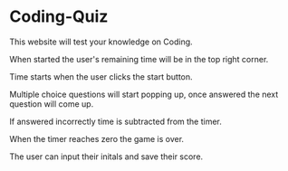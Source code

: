 # Coding-Quiz
This website will test your knowledge on Coding.

When started the user's remaining time will be in the top right corner. 

Time starts when the user clicks the start button.

Multiple choice questions will start popping up, once answered the next question will come up.

If answered incorrectly time is subtracted from the timer.

When the timer reaches zero the game is over.

The user can input their initals and save their score.
